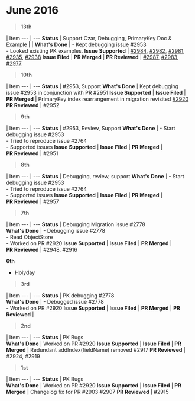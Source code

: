 # June 2016

> **13th**

  | Item
--- | --- 
**Status** | Support Czar, Debugging,  PrimaryKey Doc & Example | | 
**What's Done** | - Kept debugging issue <a href=https://github.com/realm/realm-java/issues/2953>#2953</a><br/>- Looked existing PK examples.
**Issue Supported** | <a href=https://github.com/realm/realm-java/issues/2984>#2984</a>, <a href=https://github.com/realm/realm-java/issues/2982>#2982</a>, <a href=https://github.com/realm/realm-java/issues/2981>#2981</a>, <a href=https://github.com/realm/realm-java/issues/2935>#2935</a>, <a href=https://github.com/realm/realm-java/issues/2938>#2938</a>
**Issue Filed** | 
**PR Merged** | 
**PR Reviewed** | <a href=https://github.com/realm/realm-java/pull/2987>#2987</a>, <a href=https://github.com/realm/realm-java/pull/2983>#2983</a>, <a href=https://github.com/realm/realm-java/pull/2977>#2977</a>

> **10th**

  | Item
--- | --- 
**Status** | #2953, Support 
**What's Done** | Kept debugging issue #2953 in conjunction with PR #2951
**Issue Supported** | 
**Issue Filed** | 
**PR Merged** | PrimaryKey index rearrangement in migration revisited <a href=https://github.com/realm/realm-java/pull/2920>#2920</a> 
**PR Reviewed** | #2952

> **9th**

  | Item
--- | --- 
**Status** | #2953, Review, Support 
**What's Done** | - Start debugging issue #2953<br/>- Tried to reproduce issue #2764<br/>- Supported issues
**Issue Supported** | 
**Issue Filed** | 
**PR Merged** |  
**PR Reviewed** | #2951


> **8th**

  | Item
--- | --- 
**Status** | Debugging, review, support 
**What's Done** | - Start debugging issue #2953<br/>- Tried to reproduce issue #2764<br/>- Supported issues
**Issue Supported** | 
**Issue Filed** | 
**PR Merged** |  
**PR Reviewed** | #2957

> **7th**

  | Item
--- | --- 
**Status** | Debugging Migration issue #2778  
**What's Done** | - Debugging issue #2778<br/>- Read ObjectStore<br/>- Worked on PR #2920
**Issue Supported** | 
**Issue Filed** | 
**PR Merged** |  
**PR Reviewed** | #2948, #2916

**6th**

- Holyday

> **3rd**

  | Item
--- | --- 
**Status** | PK debugging #2778  
**What's Done** | - Debugged issue #2778<br/>- Worked on PR #2920
**Issue Supported** | 
**Issue Filed** | 
**PR Merged** | 
**PR Reviewed** |

> **2nd**

  | Item
--- | --- 
**Status** | PK Bugs  
**What's Done** | Worked on PR #2920
**Issue Supported** | 
**Issue Filed** | 
**PR Merged** | Redundant addIndex(fieldName) removed #2917
**PR Reviewed** | #2924, #2919

> **1st**

  | Item
--- | --- 
**Status** | PK Bugs  
**What's Done** | Worked on PR #2920
**Issue Supported** | 
**Issue Filed** | 
**PR Merged** | Changelog fix for PR #2903 #2907
**PR Reviewed** | #2915